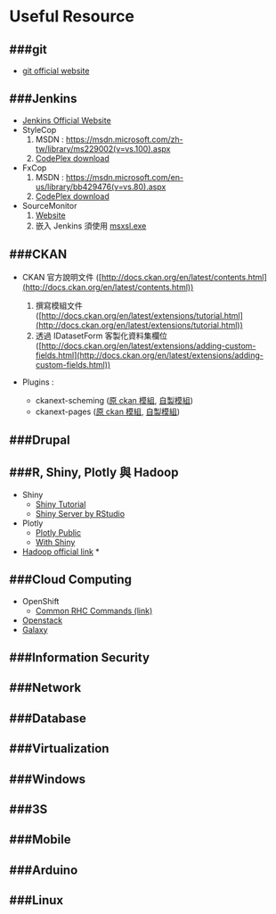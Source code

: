 # Useful Resource

<script type="text/javascript" src="js/general.js"></script>

###git
---

* [git official website](https://git-scm.com/downloads)

###Jenkins
---

* [Jenkins Official Website](https://jenkins.io/)
* StyleCop
  1. MSDN : https://msdn.microsoft.com/zh-tw/library/ms229002(v=vs.100).aspx
  2. [CodePlex download](https://stylecop.codeplex.com/)
* FxCop
  1. MSDN : https://msdn.microsoft.com/en-us/library/bb429476(v=vs.80).aspx
  2. [CodePlex download](https://fxcopinstaller.codeplex.com/)
* SourceMonitor
  1. [Website](http://www.campwoodsw.com/sourcemonitor.html)
  2. 嵌入 Jenkins 須使用 [msxsl.exe](https://www.microsoft.com/en-us/download/details.aspx?id=21714)

###CKAN
---

* CKAN 官方說明文件 ([http://docs.ckan.org/en/latest/contents.html](http://docs.ckan.org/en/latest/contents.html))
  1. 撰寫模組文件 ([http://docs.ckan.org/en/latest/extensions/tutorial.html](http://docs.ckan.org/en/latest/extensions/tutorial.html))
  2. 透過 IDatasetForm 客製化資料集欄位 ([http://docs.ckan.org/en/latest/extensions/adding-custom-fields.html](http://docs.ckan.org/en/latest/extensions/adding-custom-fields.html))

* Plugins :
  * ckanext-scheming ([原 ckan 模組](https://github.com/ckan/ckanext-scheming), [自製模組](https://github.com/jiankaiwang/ckanext-scheming))
  * ckanext-pages ([原 ckan 模組](https://github.com/ckan/ckanext-pages), [自製模組](https://github.com/jiankaiwang/ckanext-pages))

###Drupal
---

###R, Shiny, Plotly 與 Hadoop
---
* Shiny
  * [Shiny Tutorial](http://shiny.rstudio.com/tutorial/)
  * [Shiny Server by RStudio](https://www.rstudio.com/products/shiny/shiny-server2/)
* Plotly
  * [Plotly Public](https://plot.ly/feed/)
  * [With Shiny](https://plot.ly/r/shiny-tutorial/)
* [Hadoop official link](http://hadoop.apache.org/)
  *

###Cloud Computing
---

* OpenShift
  * [Common RHC Commands (link)](https://developers.openshift.com/managing-your-applications/common-rhc-commands.html)
* [Openstack](http://docs.openstack.org/)
* [Galaxy](https://galaxyproject.org/)

###Information Security
---

###Network
---

###Database
---

###Virtualization
---

###Windows
---

###3S
---

###Mobile
---

###Arduino
---

###Linux
---






